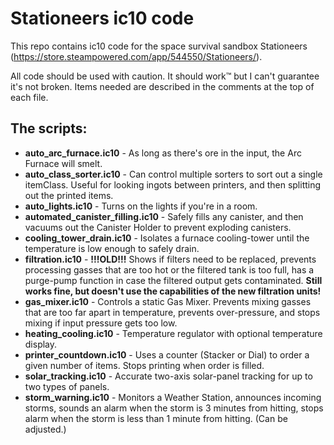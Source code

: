 # Stationeers ic10 code
This repo contains ic10 code for the space survival sandbox Stationeers (https://store.steampowered.com/app/544550/Stationeers/).

All code should be used with caution. It should work:tm: but I can't guarantee it's not broken. Items needed are described in the comments at the top of each file.

## The scripts:
- **auto_arc_furnace.ic10** - As long as there's ore in the input, the Arc Furnace will smelt.
- **auto_class_sorter.ic10** - Can control multiple sorters to sort out a single itemClass. Useful for looking ingots between printers, and then splitting out the printed items.
- **auto_lights.ic10** - Turns on the lights if you're in a room.
- **automated_canister_filling.ic10** - Safely fills any canister, and then vacuums out the Canister Holder to prevent exploding canisters.
- **cooling_tower_drain.ic10** - Isolates a furnace cooling-tower until the temperature is low enough to safely drain.
- **filtration.ic10** - **!!!OLD!!!** Shows if filters need to be replaced, prevents processing gasses that are too hot or the filtered tank is too full, has a purge-pump function in case the filtered output gets contaminated. **Still works fine, but doesn't use the capabilities of the new filtration units!**
- **gas_mixer.ic10** - Controls a static Gas Mixer. Prevents mixing gasses that are too far apart in temperature, prevents over-pressure, and stops mixing if input pressure gets too low.
- **heating_cooling.ic10** - Temperature regulator with optional temperature display.
- **printer_countdown.ic10** - Uses a counter (Stacker or Dial) to order a given number of items. Stops printing when order is filled.
- **solar_tracking.ic10** - Accurate two-axis solar-panel tracking for up to two types of panels.
- **storm_warning.ic10** - Monitors a Weather Station, announces incoming storms, sounds an alarm when the storm is 3 minutes from hitting, stops alarm when the storm is less than 1 minute from hitting. (Can be adjusted.)
